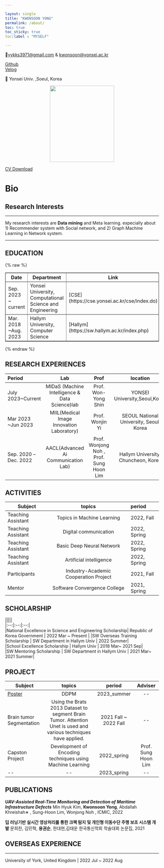 ```yaml
---

layout: single
title: "KWONSOON YONG"
permalink: /about/
toc: true
toc_sticky: true
toc:label : "MYSELF"

---
```



📧yykks3971@gmail.com & kwonsoon@yonsei.ac.kr 


[Github](https://github.com/reverse-sky)  
[Velog](https://velog.io/@reversesky)  

📍 Yonsei Univ. ,Soeul, Korea

<div style="text-align: center;">
  <img src="{{ site.baseurl }}/assets/images/about/kwonsoon.jpg" width="210" height="250" style="display: inline-block;" />
</div>

<!-- 중앙에 위치하게끔 하는 코드 -->
[CV Download](https://drive.google.com/file/d/1qVR79WUlrT5dfnhpbITQWqVxxoXylMKO/view)


# Bio

## Research Interests

---

My research interests are **Data mining** and Meta learning. expecially about 1) Recommender system with Social network,  and 2) Graph Machine Learning in Network system.  

----









## EDUCATION

{% raw %}
<table border=“1”>
  <tr>
    <th>Date</th>
    <th>Department</th>
    <th>Link</th>
    <th>Degree</th>
  </tr>
  <tr>
    <td>Sep. 2023 ~ current</td>
    <td>Yonsei University, Computational Science and Engineering</td>
    <td>[CSE](https://cse.yonsei.ac.kr/cse/index.do)</td>
    <td>M.S</td>
  </tr>
  <tr>
    <td>Mar. 2018 ~Aug. 2023</td>
    <td>Hallym University, Computer Science</td>
    <td>[Hallym](https://sw.hallym.ac.kr/index.php)</td>
    <td>B.S</td>
  </tr>
</table>
{% endraw %}
<!-- <details>
<summary style="margin-left: 5px;font-size: 30px;">EDUCATION</summary>
<div style="margin-left: 25px;">
|Date|Department|Link|Degree|   
|--|--|--|--|   
|Sep. 2023 ~ current|Yonsei University, Computational Science and Engineering |[CSE](https://cse.yonsei.ac.kr/cse/index.do)|M.S|  
|Mar. 2018 ~Aug. 2023|Hallym University, Computer Science       |[Hallym](https://sw.hallym.ac.kr/index.php)|B.S|    
 
</div>
</details> -->


<!-- <details>
<summary style="margin-left: 5px;font-size: 30px;">RESEARCH EXPERIENCES</summary>
<div style="margin-left: 25px;"> -->
## RESEARCH EXPERIENCES
|Period|Lab|Prof|location|  
|:--|:--:|:--:|:--:|  
|July 2023~Current|MIDaS (Machine Intelligence & Data Science)lab|Prof. Won-Yong Shin|YONSEI University,Seoul,Korea|  
|Mar 2023 ~Jun 2023|MIIL(Medical Image Innovation Laboratory)|Prof. Wonjin Yi|SEOUL National University, Seoul, Korea|  
|Sep. 2020 –Dec. 2022|AACL(Advanced Ai Communication Lab) |Prof. Wonjong Noh , Prof. Sung Hoon Lim|Hallym University,  Chuncheon, Korea|  
 
<!-- </div>
</details> -->


<!-- <details>
<summary style="margin-left: 5px;font-size: 30px;">ACTIVITIES</summary>
<div style="margin-left: 50px;"> -->
## ACTIVITIES
|Subject | topics | period|    
|----|:---:|:----|  
|Teaching Assistant |Topics in Machine Learning|2022, Fall|  
|Teaching Assistant |Digital communication|2022, Spring |   
|Teaching Assistant|Basic Deep Neural Network|2022, Spring|  
|Teaching Assistant|Artificial intelligence|2022, Spring|  
|Participants |Industry-Academic Cooperation Project|2021, Fall|  
|Mentor |Software Convergence College|2021, Spring|  
<!-- </div>
</details> -->












<!-- <details>
<summary style="margin-left: 5px;font-size: 30px;">AWARDS AND HONORS</summary>
<div style="margin-left: 25px;">

 
</div>
</details> -->

<!-- <details>
<summary style="margin-left: 5px;font-size: 30px;">SCHOLARSHIP</summary>
<div style="margin-left: 25px;"> -->
## SCHOLARSHIP
|||||  
|:--:|:--:|:--:|  
|National Excellence in Science and Engineering Scholarship| Republic of Korea Government | 2022 Mar ~ Present |
|SW Overseas Training Scholarship | SW Department  in Hallym Univ | 2022 Summer|  
|School Excellence Scholarship  | Hallym Univ |  2018 Mar~ 2021 Sep|  
|SW Mentoring Scholarship | SW Department  in Hallym Univ |  2021 Mar~  2021 Summer|   
 
<!-- </div>
</details> -->


<!-- <details>
<summary style="margin-left: 5px;font-size: 30px;">PROJECT</summary>
<div style="margin-left: 50px;">   -->
## PROJECT
|Subject|topics|period|Adviser|  
|----|:---:|:----:|:--:|    
|[Poster](https://github.com/reverse-sky/DL_Study/tree/main/Generative/DDPM)|DDPM|2023_summer|--|  
|Brain tumor Segmentation|Using the Brats 2013 Dataset to segment Brain Tumor. Attention Unet is used and various techniques have applied.|2021 Fall ~ 2022 Fall|--|  
|Capston Project|Development of Encoding techniques using Machine Learning|2022_spring|Prof. Sung Hoon Lim|    
|--|--|2023_spring|--|      
<!-- </div>
</details> -->

## PUBLICATIONS


***UAV-Assisted Real-Time Monitoring and Detection of Maritime Infrastructure Defects***
Min Hyuk Kim, **Kwonsoon Yong**, Abdallah Khreishah∗ , Sung-Hoon Lim, Wonjong Noh , ICMIC, 2022

**딥 러닝기반 실시간 영상처리를 통한 크랙 탐지 및 개인형 이동수단 주행 보조 시스템 개발**
문희찬, 김민혁, **용권순**, 한대현,김태운
한국통신학회  학술대회 논문집, 2021                               

## OVERSEAS EXPERIENCE

---

University of York, United Kingdom | 2022 Jul ~ 2022 Aug


 


